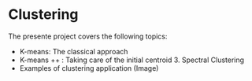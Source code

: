 # Clustering
The presente project covers the following topics: <br />
- K-means: The classical approach
- K-means ++ : Taking care of the initial centroid 3. Spectral Clustering
- Examples of clustering application (Image)
